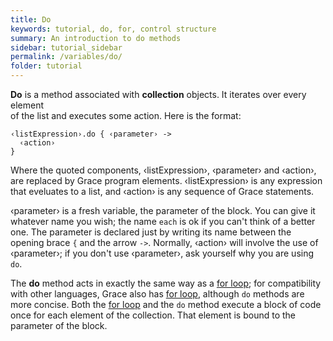 ```yaml
---
title: Do
keywords: tutorial, do, for, control structure
summary: An introduction to do methods
sidebar: tutorial_sidebar
permalink: /variables/do/
folder: tutorial
---
```

**Do** is a method associated with **collection** objects. It iterates over every element  
of the list and executes some action. Here is the format:  

```
‹listExpression›.do { ‹parameter› ->
  ‹action›
}
```
Where the quoted components, ‹listExpression›, ‹parameter› and
‹action›, are replaced by Grace program elements.  ‹listExpression› is any 
expression that eveluates to a list, and ‹action› is any sequence of Grace
statements.

‹parameter› is a fresh variable, the parameter of the block.
You can give it whatever name you wish; the name `each` is ok if you can't
think of a better one.
The parameter is declared just by writing its name between the opening brace `{` 
and the arrow `->`.  Normally, ‹action› will involve the use of ‹parameter›;
if you don't use ‹parameter›, ask yourself why you are using `do`.

The **do** method acts in exactly the same way as a
[for loop]({{site.baseurl}}/control/for);
for compatibility with other languages, Grace also has
[for loop]({{site.baseurl}}/control/for), 
although `do` methods are more concise.
Both the [for loop]({{site.baseurl}}/control/for) and the `do` method execute a
block of code once for each
element of the collection.  That element is bound to the parameter of the block.

<object id="example-1" data="{{site.editor}}?do" width="100%" height="550px"> </object>
